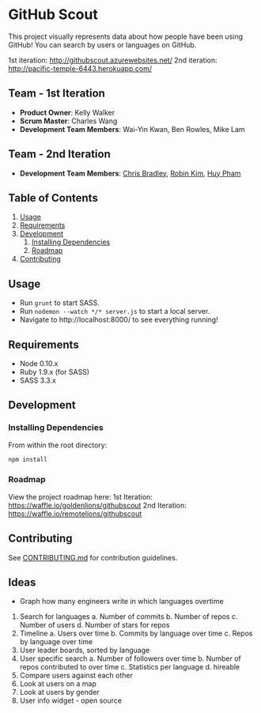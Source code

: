 # GitHub Scout

This project visually represents data about how people have been using GitHub! You can search by users or languages on GitHub.

1st iteration: http://githubscout.azurewebsites.net/
2nd iteration: http://pacific-temple-6443.herokuapp.com/

## Team - 1st Iteration

  - __Product Owner__: Kelly Walker
  - __Scrum Master__: Charles Wang
  - __Development Team Members__: Wai-Yin Kwan, Ben Rowles, Mike Lam

## Team - 2nd Iteration
  - __Development Team Members__: [Chris Bradley](https://github.com/chrbradley), [Robin Kim](https://github.com/therobinkim), [Huy Pham](https://github.com/huyphamily)

## Table of Contents

1. [Usage](#Usage)
1. [Requirements](#requirements)
1. [Development](#development)
    1. [Installing Dependencies](#installing-dependencies)
    1. [Roadmap](#roadmap)
1. [Contributing](#contributing)

## Usage

- Run `grunt` to start SASS.
- Run `nodemon --watch */* server.js` to start a local server.
- Navigate to http://localhost:8000/ to see everything running!

## Requirements

- Node 0.10.x
- Ruby 1.9.x (for SASS)
- SASS 3.3.x

## Development

### Installing Dependencies

From within the root directory:

```sh
npm install
```

### Roadmap

View the project roadmap here:
1st Iteration: https://waffle.io/goldenlions/githubscout
2nd Iteration: https://waffle.io/remotelions/githubscout

## Contributing

See [CONTRIBUTING.md](_CONTRIBUTING.md) for contribution guidelines.


## Ideas
- Graph how many engineers write in which languages overtime
1. Search for languages
	a. Number of commits
	b. Number of repos
	c. Number of users
	d. Number of stars for repos
2. Timeline
	a. Users over time
	b. Commits by language over time
	c. Repos by language over time
3. User leader boards, sorted by language
4. User specific search
	a. Number of followers over time
	b. Number of repos contributed to over time
	c. Statistics per language
	d. hireable
5. Compare users against each other
6. Look at users on a map
7. Look at users by gender
8. User info widget - open source
